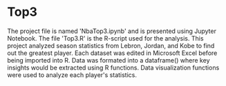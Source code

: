 # Top3
The project file is named 'NbaTop3.ipynb' and is presented using Jupyter Notebook. The file 'Top3.R' is the R-script used for the analysis. 
This project analyzed season statistics from Lebron, Jordan, and Kobe to find out the greatest player. Each dataset was edited in 
Microsoft Excel before being imported into R. Data was formated into a dataframe() where key insights would be extracted using R functions. 
Data visualization functions were used to analyze each player's statistics. 
